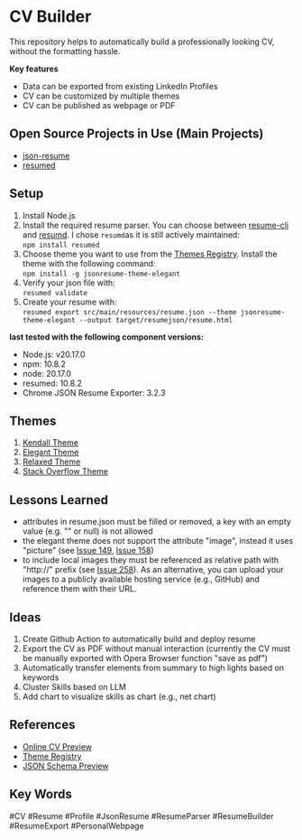 # CV Builder

This repository helps to automatically build a professionally looking CV, without the formatting  hassle.

**Key features**

- Data can be exported from existing LinkedIn Profiles
- CV can be customized by multiple themes
- CV can be published as webpage or PDF

## Open Source Projects in Use (Main Projects)

- [json-resume](https://github.com/jsonresume)
- [resumed](https://github.com/rbardini/resumed)

## Setup

1. Install Node.js
2. Install the required resume parser. You can choose between [resume-cli](https://github.com/jsonresume/resume-cli) and [resumd](https://github.com/rbardini/resumed). I chose `resumd`as it is still actively maintained:<br>
`npm install resumed`
3. Choose theme you want to use from the [Themes Registry](https://jsonresume.org/themes). Install the theme with the following command:<br>
`npm install -g jsonresume-theme-elegant`
4. Verify your json file with:<br>
`resumed validate`
5. Create your resume with:<br>
`resumed export src/main/resources/resume.json --theme jsonresume-theme-elegant --output target/resumejson/resume.html`

**last tested with the following component versions:**

- Node.js:  v20.17.0
- npm:      10.8.2
- node:     20.17.0
- resumed:  10.8.2
- Chrome JSON Resume Exporter: 3.2.3

## Themes

1. [Kendall Theme](https://registry.jsonresume.org/thomasdavis?theme=kendall)
2. [Elegant Theme](https://registry.jsonresume.org/thomasdavis?theme=elegant)
3. [Relaxed Theme](https://registry.jsonresume.org/thomasdavis?theme=relaxed)
4. [Stack Overflow Theme](https://registry.jsonresume.org/thomasdavis?theme=stackoverflow)

## Lessons Learned

- attributes in resume.json must be filled or removed, a key with an empty value (e.g. "" or null) is not allowed
- the elegant theme does not support the attribute "image", instead it uses "picture" \(see [Issue 149](https://github.com/mudassir0909/jsonresume-theme-elegant/issues/149), [Issue 158](https://github.com/mudassir0909/jsonresume-theme-elegant/issues/158))
- to include local images they must be referenced as relative path with  "http://" prefix \(see [Issue 258](https://github.com/jsonresume/resume-cli/issues/258)). As an alternative, you can upload your images to a publicly available hosting service (e.g., GitHub) and reference them with their URL.

## Ideas

1. Create Github Action to automatically build and deploy resume
2. Export the CV as PDF without manual interaction (currently the CV must be manually exported with Opera Browser function "save as pdf")
3. Automatically transfer elements from summary to high lights based on keywords
4. Cluster Skills based on LLM
5. Add chart to visualize skills as chart (e.g., net chart)

## References

- [Online CV Preview](https://registry.jsonresume.org/bibAtWork?theme=kendall)
- [Theme Registry](https://jsonresume.org/themes)
- [JSON Schema Preview](https://jsonresume.org/schema)

## Key Words
\#CV \#Resume \#Profile  \#JsonResume \#ResumeParser \#ResumeBuilder \#ResumeExport \#PersonalWebpage

